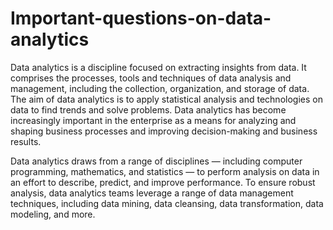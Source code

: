 # Important-questions-on-data-analytics

Data analytics is a discipline focused on extracting insights from data.
It comprises the processes, tools and techniques of data analysis and management, including the collection, organization, and storage of data. The aim of data analytics is to apply statistical analysis and technologies on data to find trends and solve problems.
Data analytics has become increasingly important in the enterprise as a means for analyzing and shaping business processes and improving decision-making and business results.

Data analytics draws from a range of disciplines — including computer programming, mathematics, and statistics — to perform analysis on data in an effort to describe, predict, and improve performance.
To ensure robust analysis, data analytics teams leverage a range of data management techniques, including data mining, data cleansing, data transformation, data modeling, and more.
